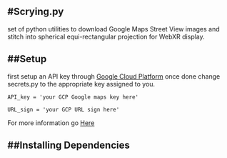 #Scrying.py
-------------------------
set of python utilities to download Google Maps Street View images 
and stitch into spherical equi-rectangular projection for WebXR display.

##Setup
-------------------------
first setup an API key through [Google Cloud Platform](https://cloud.google.com/api-keys/docs/get-started-api-keys)
once done change secrets.py to the appropriate key assigned to you.

```
API_key = 'your GCP Google maps key here'

URL_sign = 'your GCP URL sign here'
```
For more information go [Here](https://cloud.google.com/api-keys/docs/create-manage-api-keys)


##Installing Dependencies
-------------------------


